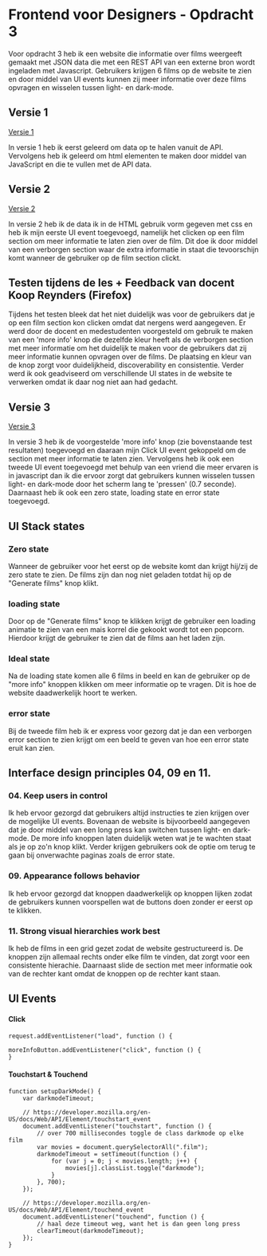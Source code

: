 # Frontend voor Designers - Opdracht 3

Voor opdracht 3 heb ik een website die informatie over films weergeeft gemaakt met JSON data die met een REST API van een externe bron wordt ingeladen met Javascript. Gebruikers krijgen 6 films op de website te zien en door middel van UI events kunnen zij meer informatie over deze films opvragen en wisselen tussen light- en dark-mode.

## Versie 1
[Versie 1](https://karimgalal.github.io/frontendvoordesigners/opdracht3/v1/)

In versie 1 heb ik eerst geleerd om data op te halen vanuit de API. Vervolgens heb ik geleerd om html elementen te maken door middel van JavaScript en die te vullen met de API data.

## Versie 2
[Versie 2](https://karimgalal.github.io/frontendvoordesigners/opdracht3/v2/)

In versie 2 heb ik de data ik in de HTML gebruik vorm gegeven met css en heb ik mijn eerste UI event toegevoegd, namelijk het clicken op een film section om meer informatie te laten zien over de film. Dit doe ik door middel van een verborgen section waar de extra informatie in staat die tevoorschijn komt wanneer de gebruiker op de film section clickt.

## Testen tijdens de les + Feedback van docent Koop Reynders (Firefox)

Tijdens het testen bleek dat het niet duidelijk was voor de gebruikers dat je op een film section kon clicken omdat dat nergens werd aangegeven. Er werd door de docent en medestudenten voorgesteld om gebruik te maken van een 'more info' knop die dezelfde kleur heeft als de verborgen section met meer informatie om het duidelijk te maken voor de gebruikers dat zij meer informatie kunnen opvragen over de films. De plaatsing en kleur van de knop zorgt voor duidelijkheid, discoverability en consistentie. Verder werd ik ook geadviseerd om verschillende UI states in de website te verwerken omdat ik daar nog niet aan had gedacht.

## Versie 3
[Versie 3](https://karimgalal.github.io/frontendvoordesigners/opdracht3/v3/)

In versie 3 heb ik de voorgestelde 'more info' knop (zie bovenstaande test resultaten) toegevoegd en daaraan mijn Click UI event gekoppeld om de section met meer informatie te laten zien. Vervolgens heb ik ook een tweede UI event toegevoegd met behulp van een vriend die meer ervaren is in javascript dan ik die ervoor zorgt dat gebruikers kunnen wisselen tussen light- en dark-mode door het scherm lang te 'pressen' (0.7 seconde). Daarnaast heb ik ook een zero state, loading state en error state toegevoegd.


## UI Stack states
### Zero state
Wanneer de gebruiker voor het eerst op de website komt dan krijgt hij/zij de zero state te zien. De films zijn dan nog niet geladen totdat hij op de "Generate films" knop klikt. 

### loading state
Door op de "Generate films" knop te klikken krijgt de gebruiker een loading animatie te zien van een mais korrel die gekookt wordt tot een popcorn. Hierdoor krijgt de gebruiker te zien dat de films aan het laden zijn.

### Ideal state
Na de loading state komen alle 6 films in beeld en kan de gebruiker op de "more info" knoppen klikken om meer informatie op te vragen. Dit is hoe de website daadwerkelijk hoort te werken.

### error state
Bij de tweede film heb ik er express voor gezorg dat je dan een verborgen error section te zien krijgt om een beeld te geven van hoe een error state eruit kan zien.



## Interface design principles 04, 09 en 11.
### 04. Keep users in control
Ik heb ervoor gezorgd dat gebruikers altijd instructies te zien krijgen over de mogelijke UI events. Bovenaan de website is bijvoorbeeld aangegeven dat je door middel van een long press kan switchen tussen light- en dark-mode. De more info knoppen laten duidelijk weten wat je te wachten staat als je op zo'n knop klikt. Verder krijgen gebruikers ook de optie om terug te gaan bij onverwachte paginas zoals de error state.

### 09. Appearance follows behavior
Ik heb ervoor gezorgd dat knoppen daadwerkelijk op knoppen lijken zodat de gebruikers kunnen voorspellen wat de buttons doen zonder er eerst op te klikken.

### 11. Strong visual hierarchies work best
Ik heb de films in een grid gezet zodat de website gestructureerd is. De knoppen zijn allemaal rechts onder elke film te vinden, dat zorgt voor een consistente hierachie. Daarnaast slide de section met meer informatie ook van de rechter kant omdat de knoppen op de rechter kant staan.



## UI Events

#### Click
```
request.addEventListener("load", function () {
```

```
moreInfoButton.addEventListener("click", function () {
}
```

#### Touchstart & Touchend
```
function setupDarkMode() {
    var darkmodeTimeout;

    // https://developer.mozilla.org/en-US/docs/Web/API/Element/touchstart_event
    document.addEventListener("touchstart", function () {
        // over 700 millisecondes toggle de class darkmode op elke film
        var movies = document.querySelectorAll(".film");
        darkmodeTimeout = setTimeout(function () {
            for (var j = 0; j < movies.length; j++) {
                movies[j].classList.toggle("darkmode");
            }
        }, 700);
    });

    // https://developer.mozilla.org/en-US/docs/Web/API/Element/touchend_event
    document.addEventListener("touchend", function () {
        // haal deze timeout weg, want het is dan geen long press
        clearTimeout(darkmodeTimeout);
    });
}
```
